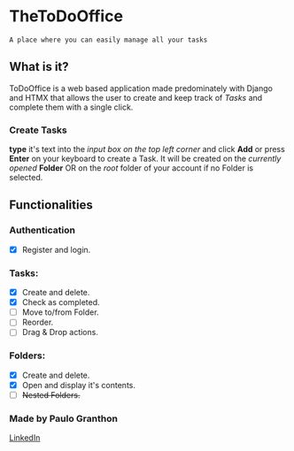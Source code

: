 # TheToDoOffice

    A place where you can easily manage all your tasks

## What is it?
ToDoOffice is a web based application made predominately with Django and HTMX that allows the user to create and keep track of *Tasks* and complete them with a single click.

### Create Tasks
**type** it's text into the *input box on the top left corner* and click **Add** or press **Enter** on your keyboard to create a Task. It will be created on the *currently opened* **Folder** OR on the *root* folder of your account if no Folder is selected.

## Functionalities
### Authentication
- [x] Register and login.  
### Tasks:
- [x] Create and delete.
- [x] Check as completed.
- [ ] Move to/from Folder.
- [ ] Reorder.
- [ ] Drag & Drop actions.  
### Folders:
- [x] Create and delete.
- [x] Open and display it's contents.
- [ ] ~~Nested Folders.~~

### Made by Paulo Granthon
[LinkedIn](https://www.linkedin.com/in/paulo-granthon/)
